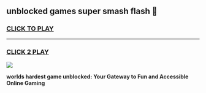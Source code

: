 
## unblocked games super smash flash 👋
<h3>
<a href="https://premium.freeplayer.one?title=unblocked_games_super_smash_flash&ref=13F">CLICK TO PLAY</a></h3>
<hr>

<h3>
<a href="https://premium.freeplayer.one?title=unblocked_games_super_smash_flash&ref=13F">CLICK 2 PLAY</a>
  
</h3>

<a href="https://premium.freeplayer.one?title=unblocked_games_super_smash_flash&ref=12F/"><img src="https://clearcache.store/games.png"></a>


**worlds hardest game unblocked: Your Gateway to Fun and Accessible Online Gaming**
